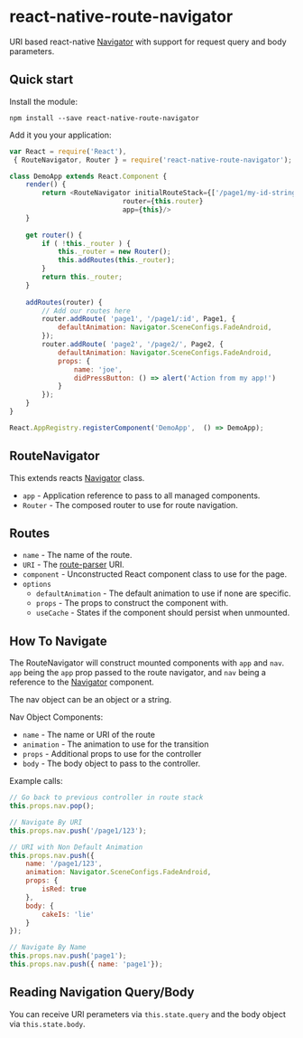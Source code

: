 # react-native-route-navigator

URI based react-native [Navigator](https://facebook.github.io/react-native/docs/navigator.html) with support for request query and body parameters.

## Quick start

Install the module:

```
npm install --save react-native-route-navigator
```

Add it you your application:

```javascript
var React = require('React'),
 { RouteNavigator, Router } = require('react-native-route-navigator');

class DemoApp extends React.Component {
	render() {
		return <RouteNavigator initialRouteStack={['/page1/my-id-string']]}
                            router={this.router}
                            app={this}/>
	}
	
	get router() {
		if ( !this._router ) {
	    	this._router = new Router();
     		this.addRoutes(this._router);
    	}
	    return this._router;
	}
	
	addRoutes(router) {
		// Add our routes here
    	router.addRoute( 'page1', '/page1/:id', Page1, {
      		defaultAnimation: Navigator.SceneConfigs.FadeAndroid,
    	});
    	router.addRoute( 'page2', '/page2/', Page2, {
      		defaultAnimation: Navigator.SceneConfigs.FadeAndroid,
	      	props: {
	      		name: 'joe',
        		didPressButton: () => alert('Action from my app!')
      		}
    	});
    }
}

React.AppRegistry.registerComponent('DemoApp',  () => DemoApp);
```

## RouteNavigator

This extends reacts [Navigator](https://facebook.github.io/react-native/docs/navigator.html) class.

- `app` - Application reference to pass to all managed components.
- `Router` - The composed router to use for route navigation.

## Routes


- `name` - The name of the route.
- `URI` - The [route-parser](https://www.npmjs.com/package/route-parser) URI.
- `component` - Unconstructed React component class to use for the page.
- `options`
	- `defaultAnimation` - The default animation to use if none are specific.
	- `props` - The props to construct the component with.
	- `useCache` - States if the component should persist when unmounted.
	
## How To Navigate

The RouteNavigator will construct mounted components with `app` and `nav`. `app` being the `app` prop passed to the route navigator, and `nav` being a reference to the [Navigator](https://facebook.github.io/react-native/docs/navigator.html) component.

The nav object can be an object or a string.

Nav Object Components:

- `name` - The name or URI of the route
- `animation` - The animation to use for the transition
- `props` - Additional props to use for the controller
- `body` - The body object to pass to the controller.

Example calls:

```javascript
// Go back to previous controller in route stack
this.props.nav.pop();

// Navigate By URI
this.props.nav.push('/page1/123');

// URI with Non Default Animation
this.props.nav.push({ 
	name: '/page1/123',
	animation: Navigator.SceneConfigs.FadeAndroid,
	props: {
		isRed: true
	},
	body: {
		cakeIs: 'lie'
	}
});

// Navigate By Name
this.props.nav.push('page1');
this.props.nav.push({ name: 'page1'});
```

## Reading Navigation Query/Body

You can receive URI perameters via `this.state.query` and the body object via `this.state.body`.
